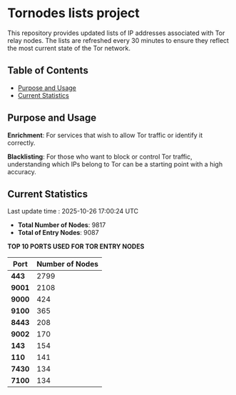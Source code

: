 # Tornodes lists project

This repository provides updated lists of IP addresses associated with Tor relay nodes. The lists are refreshed every 30 minutes to ensure they reflect the most current state of the Tor network.

## Table of Contents

- [Purpose and Usage](#purpose-and-usage)
- [Current Statistics](#current-statistics)


## Purpose and Usage

**Enrichment**: For services that wish to allow Tor traffic or identify it correctly.

**Blacklisting**: For those who want to block or control Tor traffic, understanding which IPs belong to Tor can be a starting point with a high accuracy.

## Current Statistics

Last update time : 2025-10-26 17:00:24 UTC

- **Total Number of Nodes**: 9817
- **Total of Entry Nodes**: 9087

**TOP 10 PORTS USED FOR TOR ENTRY NODES**

| **Port** | **Number of Nodes** |
|------|-----------------|
| **443**   | 2799  |
| **9001**   | 2108  |
| **9000**   | 424  |
| **9100**   | 365  |
| **8443**   | 208  |
| **9002**   | 170  |
| **143**   | 154  |
| **110**   | 141  |
| **7430**   | 134  |
| **7100**   | 134  |

